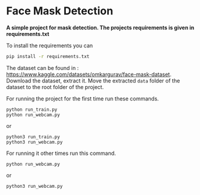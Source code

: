 # Face Mask Detection

__A simple project for mask detection. The projects requirements is given in requirements.txt__

To install the requirements you can 

```bash
pip install -r requirements.txt
```


The dataset can be found in : https://www.kaggle.com/datasets/omkargurav/face-mask-dataset. Download the dataset, extract it. Move the extracted `data` folder of the dataset to the root folder of the project.

For running the project for the first time run these commands.

```
python run_train.py
python run_webcam.py
```
or 

```
python3 run_train.py
python3 run_webcam.py
```

For running it other times run this command.

```
python run_webcam.py
```
or 

```
python3 run_webcam.py
```